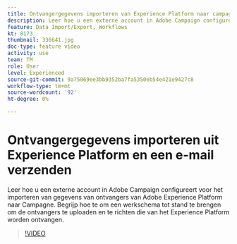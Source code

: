 ```yaml
---
title: Ontvangergegevens importeren van Experience Platform naar campagne
description: Leer hoe u een externe account in Adobe Campaign configureert voor het importeren van gegevens van ontvangers van Adobe Experience Platform naar Campagne. Begrijp hoe te om een werkschema tot stand te brengen om de ontvangers te uploaden en te richten die van het Experience Platform worden ontvangen.
feature: Data Import/Export, Workflows
kt: 8173
thumbnail: 336641.jpg
doc-type: feature video
activity: use
team: TM
role: User
level: Experienced
source-git-commit: 9a75069ee3bb9352ba7fa5350eb54e421e9427c8
workflow-type: tm+mt
source-wordcount: '92'
ht-degree: 0%

---
```



# Ontvangergegevens importeren uit Experience Platform en een e-mail verzenden

Leer hoe u een externe account in Adobe Campaign configureert voor het importeren van gegevens van ontvangers van Adobe Experience Platform naar Campagne. Begrijp hoe te om een werkschema tot stand te brengen om de ontvangers te uploaden en te richten die van het Experience Platform worden ontvangen.

>[!VIDEO](https://video.tv.adobe.com/v/336641?quality=12)
